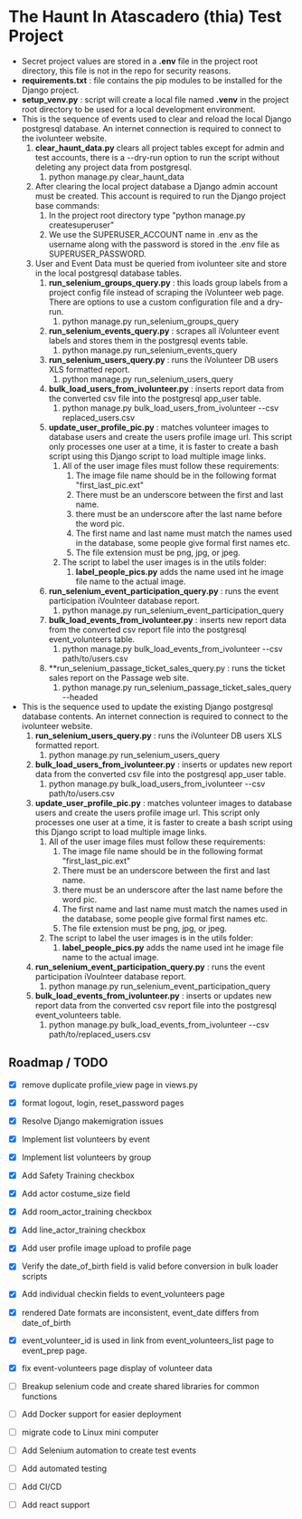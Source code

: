 # The Haunt In Atascadero (thia) Test Project

- Secret project values are stored in a **.env** file in the project root directory, this file is not in the repo for security reasons.
- **requirements.txt** : file contains the pip modules to be installed for the Django  project.
- **setup_venv.py** : script will create a local file named **.venv** in the project root directory to be used for a local development environment.
- This is the sequence of events used to clear and reload the local Django postgresql database. An internet connection is required to connect to the ivolunteer website.
   1. **clear_haunt_data.py** clears all project tables except for admin and test accounts, there is a --dry-run option to run the script without deleting any project data from postgresql.
      1. python manage.py clear_haunt_data
   2. After clearing the local project database a Django admin account must be created. This account is required to run the Django project base commands:
      1. In the project root directory type "python manage.py createsuperuser"
      2. We use the SUPERUSER_ACCOUNT name in .env  as the username along with the password is stored in the .env file as SUPERUSER_PASSWORD.
   3. User and Event Data must be queried from ivolunteer site and store in the local postgresql database tables.
      1. **run_selenium_groups_query.py** : this loads group labels from a project config file instead of scraping the iVolunteer web page. There are options to use a custom configuration file and a dry-run.
         1. python manage.py run_selenium_groups_query
      2. **run_selenium_events_query.py** : scrapes all iVolunteer event labels and stores them in the postgresql events table.
         1. python manage.py run_selenium_events_query
      3. **run_selenium_users_query.py** : runs the iVolunteer DB users XLS formatted report.
         1. python manage.py run_selenium_users_query
      4. **bulk_load_users_from_ivolunteer.py** : inserts report data from the converted csv file into the postgresql app_user table.
         1. python manage.py bulk_load_users_from_ivolunteer --csv replaced_users.csv
      5. **update_user_profile_pic.py** : matches volunteer images to database users and create the users profile image url. This script only processes one user at a time, it is faster to create a bash script using this Django script to load multiple image links.
         1. All of the user image files must follow these requirements:
            1. The image file name should be in the following format "first_last_pic.ext"
            2. There must be an underscore between the first and last name.
            3. there must be an underscore after the last name before the word pic.
            4. The first name and last name must match the names used in the database, some people give formal first names etc.
            5. The file extension must be png, jpg, or jpeg.
         2. The script to label the user images is in the utils folder:
            1. **label_people_pics.py** adds the name used int he image file name to the actual image.
      6. **run_selenium_event_participation_query.py** : runs the event participation iVoulnteer database report.
         1. python manage.py run_selenium_event_participation_query
      7. **bulk_load_events_from_ivolunteer.py** : inserts new report data from the converted csv report file into the postgresql event_volunteers table.
         1. python manage.py bulk_load_events_from_ivolunteer --csv path/to/users.csv
      8. **run_selenium_passage_ticket_sales_query.py : runs the ticket sales report on the Passage web site.
         1. python manage.py run_selenium_passage_ticket_sales_query --headed
- This is the sequence used to update the existing Django postgresql database contents. An internet connection is required to connect to the ivolunteer website.
   1. **run_selenium_users_query.py** : runs the iVolunteer DB users XLS formatted report.
      1. python manage.py run_selenium_users_query
   2. **bulk_load_users_from_ivolunteer.py** : inserts or updates new report data from the converted csv file into the postgresql app_user table.
      1. python manage.py bulk_load_users_from_ivolunteer --csv path/to/users.csv
   3. **update_user_profile_pic.py** : matches volunteer images to database users and create the users profile image url. This script only processes one user at a time, it is faster to create a bash script using this Django script to load multiple image links.
         1. All of the user image files must follow these requirements:
            1. The image file name should be in the following format "first_last_pic.ext"
            2. There must be an underscore between the first and last name.
            3. there must be an underscore after the last name before the word pic.
            4. The first name and last name must match the names used in the database, some people give formal first names etc.
            5. The file extension must be png, jpg, or jpeg.
         2. The script to label the user images is in the utils folder:
            1. **label_people_pics.py** adds the name used int he image file name to the actual image.
   4. **run_selenium_event_participation_query.py** : runs the event participation iVoulnteer database report.
      1. python manage.py run_selenium_event_participation_query
   5. **bulk_load_events_from_ivolunteer.py** : inserts or updates new report data from the converted csv report file into the postgresql event_volunteers table.
      1. python manage.py bulk_load_events_from_ivolunteer --csv path/to/replaced_users.csv

## Roadmap / TODO

- [x] remove duplicate profile_view page in views.py
- [x] format logout, login, reset_password pages
- [x] Resolve Django makemigration issues
- [x] Implement list volunteers by event
- [x] Implement list volunteers by group
- [x] Add Safety Training checkbox
- [x] Add actor costume_size field
- [x] Add room_actor_training checkbox
- [x] Add line_actor_training checkbox
- [x] Add user profile image upload to profile page
- [x] Verify the date_of_birth field is valid before conversion in bulk loader scripts
- [x] Add individual checkin fields to event_volunteers page
- [x] rendered Date formats are inconsistent, event_date differs from date_of_birth
- [x] event_volunteer_id is used in link from event_volunteers_list page to event_prep page.
- [x] fix event-volunteers page display of volunteer data

- [ ] Breakup selenium code and create shared libraries for common functions
- [ ] Add Docker support for easier deployment
- [ ] migrate code to Linux mini computer
- [ ] Add Selenium automation to create test events
- [ ] Add automated testing
- [ ] Add CI/CD
- [ ] Add react support
